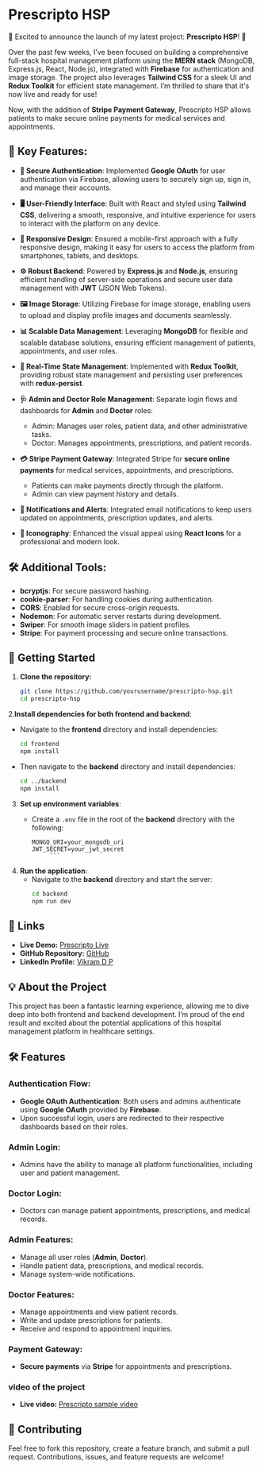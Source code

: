 # Prescripto HSP

🚀 Excited to announce the launch of my latest project: **Prescripto HSP**! 🚀

Over the past few weeks, I've been focused on building a comprehensive full-stack hospital management platform using the **MERN stack** (MongoDB, Express.js, React, Node.js), integrated with **Firebase** for authentication and image storage. The project also leverages **Tailwind CSS** for a sleek UI and **Redux Toolkit** for efficient state management. I’m thrilled to share that it's now live and ready for use!

Now, with the addition of **Stripe Payment Gateway**, Prescripto HSP allows patients to make secure online payments for medical services and appointments.

## 🔑 Key Features:

- **🔐 Secure Authentication**: Implemented **Google OAuth** for user authentication via Firebase, allowing users to securely sign up, sign in, and manage their accounts.

- **🖥️ User-Friendly Interface**: Built with React and styled using **Tailwind CSS**, delivering a smooth, responsive, and intuitive experience for users to interact with the platform on any device.

- **📱 Responsive Design**: Ensured a mobile-first approach with a fully responsive design, making it easy for users to access the platform from smartphones, tablets, and desktops.

- **⚙️ Robust Backend**: Powered by **Express.js** and **Node.js**, ensuring efficient handling of server-side operations and secure user data management with **JWT** (JSON Web Tokens).

- **🖼️ Image Storage**: Utilizing Firebase for image storage, enabling users to upload and display profile images and documents seamlessly.

- **📊 Scalable Data Management**: Leveraging **MongoDB** for flexible and scalable database solutions, ensuring efficient management of patients, appointments, and user roles.

- **🔗 Real-Time State Management**: Implemented with **Redux Toolkit**, providing robust state management and persisting user preferences with **redux-persist**.

- **🩺 Admin and Doctor Role Management**: Separate login flows and dashboards for **Admin** and **Doctor** roles:
  - Admin: Manages user roles, patient data, and other administrative tasks.
  - Doctor: Manages appointments, prescriptions, and patient records.

- **💳 Stripe Payment Gateway**: Integrated Stripe for **secure online payments** for medical services, appointments, and prescriptions.
  - Patients can make payments directly through the platform.
  - Admin can view payment history and details.

- **📧 Notifications and Alerts**: Integrated email notifications to keep users updated on appointments, prescription updates, and alerts.

- **🎨 Iconography**: Enhanced the visual appeal using **React Icons** for a professional and modern look.

## 🛠️ Additional Tools:

- **bcryptjs**: For secure password hashing.
- **cookie-parser**: For handling cookies during authentication.
- **CORS**: Enabled for secure cross-origin requests.
- **Nodemon**: For automatic server restarts during development.
- **Swiper**: For smooth image sliders in patient profiles.
- **Stripe**: For payment processing and secure online transactions.

## 🚀 Getting Started

1. **Clone the repository:**
   ```bash
   git clone https://github.com/yourusername/prescripto-hsp.git
   cd prescripto-hsp
2.**Install dependencies for both frontend and backend**:
   - Navigate to the **frontend** directory and install dependencies:
     ```bash
     cd frontend
     npm install
     ```
   - Then navigate to the **backend** directory and install dependencies:
     ```bash
     cd ../backend
     npm install
     ```
3. **Set up environment variables**:
   - Create a `.env` file in the root of the **backend** directory with the following:

     ```env
     MONGO_URI=your_mongodb_uri
     JWT_SECRET=your_jwt_secret
          ```
4. **Run the application**:
   - Navigate to the **backend** directory and start the server:
     ```bash
     cd backend
     npm run dev
## 🔗 Links

- **Live Demo:** [Prescripto Live](https://pre-scripto-hopso-frontend.vercel.app/)
- **GitHub Repository:** [GitHub](https://github.com/vikram17dp/PreScriptoHopso)
- **LinkedIn Profile:** [Vikram D P](https://www.linkedin.com/in/vikram-d-p-20053127b/)
## 💡 About the Project
This project has been a fantastic learning experience, allowing me to dive deep into both frontend and backend development. I’m proud of the end result and excited about the potential applications of this hospital management platform in healthcare settings.

## 🛠️ Features

### Authentication Flow:
- **Google OAuth Authentication**: Both users and admins authenticate using **Google OAuth** provided by **Firebase**.
- Upon successful login, users are redirected to their respective dashboards based on their roles.

### Admin Login:
- Admins have the ability to manage all platform functionalities, including user and patient management.

### Doctor Login:
- Doctors can manage patient appointments, prescriptions, and medical records.

### Admin Features:
- Manage all user roles (**Admin**, **Doctor**).
- Handle patient data, prescriptions, and medical records.
- Manage system-wide notifications.

### Doctor Features:
- Manage appointments and view patient records.
- Write and update prescriptions for patients.
- Receive and respond to appointment inquiries.

### Payment Gateway:
- **Secure payments** via **Stripe** for appointments and prescriptions.

### video of the project
- **Live video:** [Prescripto sample video](https://github.com/user-attachments/assets/b82ad86f-4954-4c98-9f1e-64899977419c)





## 🤝 Contributing
Feel free to fork this repository, create a feature branch, and submit a pull request. Contributions, issues, and feature requests are welcome!
